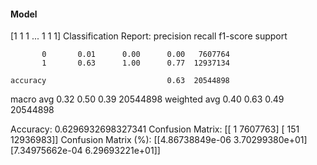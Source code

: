 #### Model
[1 1 1 ... 1 1 1]
Classification Report:
              precision    recall  f1-score   support

           0       0.01      0.00      0.00   7607764
           1       0.63      1.00      0.77  12937134

    accuracy                           0.63  20544898
   macro avg       0.32      0.50      0.39  20544898
weighted avg       0.40      0.63      0.49  20544898

Accuracy: 0.6296932698327341
Confusion Matrix:
[[       1  7607763]
 [     151 12936983]]
Confusion Matrix (%):
[[4.86738849e-06 3.70299380e+01]
 [7.34975662e-04 6.29693221e+01]]
